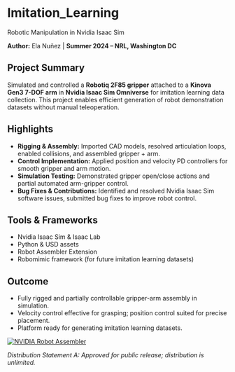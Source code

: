 # Imitation_Learning
Robotic Manipulation in Nvidia Isaac Sim

**Author:** Ela Nuñez | **Summer 2024 – NRL, Washington DC**

## Project Summary
Simulated and controlled a **Robotiq 2F85 gripper** attached to a **Kinova Gen3 7-DOF arm** in **Nvidia Isaac Sim Omniverse** for imitation learning data collection. This project enables efficient generation of robot demonstration datasets without manual teleoperation.

## Highlights
- **Rigging & Assembly:** Imported CAD models, resolved articulation loops, enabled collisions, and assembled gripper + arm.  
- **Control Implementation:** Applied position and velocity PD controllers for smooth gripper and arm motion.  
- **Simulation Testing:** Demonstrated gripper open/close actions and partial automated arm-gripper control.  
- **Bug Fixes & Contributions:** Identified and resolved Nvidia Isaac Sim software issues, submitted bug fixes to improve robot control.

## Tools & Frameworks
- Nvidia Isaac Sim & Isaac Lab  
- Python & USD assets  
- Robot Assembler Extension  
- Robomimic framework (for future imitation learning datasets)

## Outcome
- Fully rigged and partially controllable gripper-arm assembly in simulation.  
- Velocity control effective for grasping; position control suited for precise placement.  
- Platform ready for generating imitation learning datasets.

[![NVIDIA Robot Assembler](https://img.youtube.com/vi/dC7FEgKUbtI/maxresdefault.jpg)](https://www.youtube.com/watch?v=dC7FEgKUbtI)

_Distribution Statement A: Approved for public release; distribution is unlimited._
